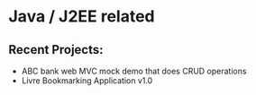 # Java / J2EE related

## Recent Projects:
- ABC bank web MVC mock demo that does CRUD operations
- Livre Bookmarking Application v1.0

